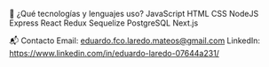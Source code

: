 
🧰 ¿Qué tecnologías y lenguajes uso?
JavaScript
HTML
CSS
NodeJS
Express
React
Redux
Sequelize
PostgreSQL
Next.js



📬 Contacto
Email: eduardo.fco.laredo.mateos@gmail.com
LinkedIn: https://www.linkedin.com/in/eduardo-laredo-07644a231/
